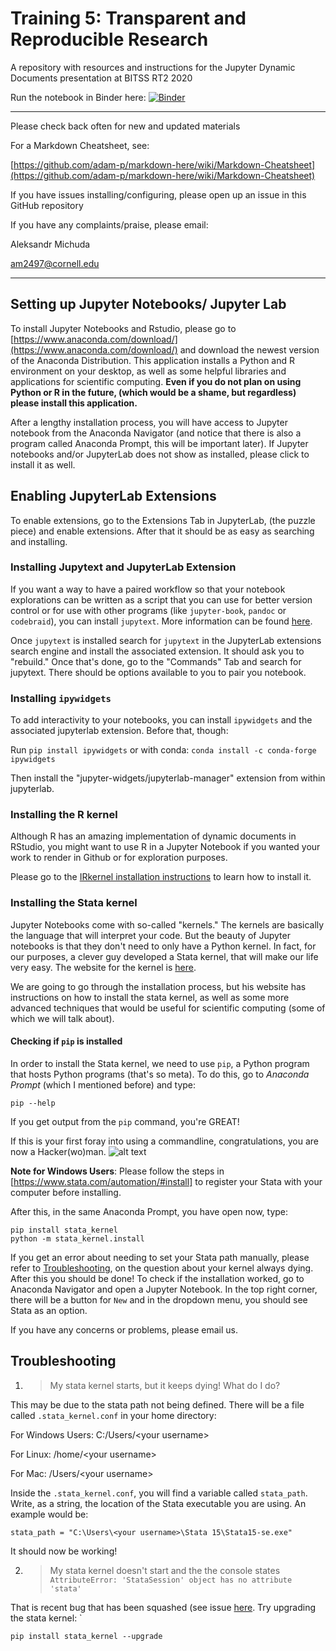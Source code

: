 # Training 5: Transparent and Reproducible Research 

A repository with resources and instructions for the Jupyter Dynamic Documents presentation at BITSS RT2 2020

Run the notebook in Binder here: [![Binder](https://mybinder.org/badge_logo.svg)](https://mybinder.org/v2/gh/staaars-plus/transparent-and-reproducible-research.git/HEAD)

---

Please check back often for new and updated materials

For a Markdown Cheatsheet, see:

[https://github.com/adam-p/markdown-here/wiki/Markdown-Cheatsheet](https://github.com/adam-p/markdown-here/wiki/Markdown-Cheatsheet)


If you have issues installing/configuring, please open up an issue in this GitHub repository

If you have any complaints/praise, please email:

Aleksandr Michuda

[am2497@cornell.edu](mailto:am2497@cornell.edu)

---

## Setting up Jupyter Notebooks/ Jupyter Lab

To install Jupyter Notebooks and Rstudio, please go to [https://www.anaconda.com/download/](https://www.anaconda.com/download/) and download the newest version of the Anaconda Distribution. This application installs a Python and R environment on your desktop, as well as some helpful libraries and applications for scientific computing. **Even if you do not plan on using Python or R in the future, (which would be a shame, but regardless) please install this application.** 

After a lengthy installation process, you will have access to Jupyter notebook from the Anaconda Navigator (and notice that there is also a program called Anaconda Prompt, this will be important later). If Jupyter notebooks and/or JupyterLab does not show as installed, please click to install it as well.

## Enabling JupyterLab Extensions

To enable extensions, go to the Extensions Tab in JupyterLab, (the puzzle piece) and enable extensions. After that it should be as easy as searching and installing.

### Installing Jupytext and JupyterLab Extension

If you want a way to have a paired workflow so that your notebook explorations can be written as a script that you can use for better version control or for use with other programs (like `jupyter-book`, `pandoc` or `codebraid`), you can install `jupytext`. More information can be found [here](https://github.com/mwouts/jupytext).

Once `jupytext` is installed search for `jupytext` in the JupyterLab extensions search engine and install the associated extension. It should ask you to "rebuild." Once that's done, go to the "Commands" Tab and search for jupytext. There should be options available to you to pair you notebook.

### Installing `ipywidgets`

To add interactivity to your notebooks, you can install `ipywidgets` and the associated jupyterlab extension. Before that, though:

Run `pip install ipywidgets` or with conda: `conda install -c conda-forge ipywidgets`

Then install the "jupyter-widgets/jupyterlab-manager" extension from within jupyterlab.

### Installing the R kernel

Although R has an amazing implementation of dynamic documents in RStudio, you might want to use R in a Jupyter Notebook if you wanted your work to render in Github or for exploration purposes.

Please go to the [IRkernel installation instructions](https://irkernel.github.io/installation/) to learn how to install it.

### Installing the Stata kernel 

Jupyter Notebooks come with so-called "kernels." The kernels are basically the language that will interpret your code. But the beauty of Jupyter notebooks is that they don't need to only have a Python kernel. In fact, for our purposes, a clever guy developed a Stata kernel, that will make our life very easy. The website for the kernel is [here](https://kylebarron.github.io/stata_kernel/). 

We are going to go through the installation process, but his website has instructions on how to install the stata kernel, as well as some more advanced techniques that would be useful for scientific computing (some of which we will talk about).

#### Checking if ```pip``` is installed

In order to install the Stata kernel, we need to use ```pip```, a Python program that hosts Python programs (that's so meta). To do this, go to *Anaconda Prompt* (which I mentioned before) and type:

``` 
pip --help
```

If you get output from the ```pip``` command, you're GREAT!

If this is your first foray into using a commandline, congratulations, you are now a Hacker(wo)man.
![alt text](http://peroty.com/blog/wp-content/uploads/2015/06/HACKERMAN.png "You did it!")

**Note for Windows Users**: Please follow the steps in [https://www.stata.com/automation/#install] to register your Stata with your computer before installing. 

After this, in the same Anaconda Prompt, you have open now, type:

```
pip install stata_kernel
python -m stata_kernel.install
```

If you get an error about needing to set your Stata path manually, please refer to [Troubleshooting](#Troubleshooting), on the question about your kernel always dying. After this you should be done! To check if the installation worked, go to Anaconda Navigator and open a Jupyter Notebook. In the top right corner, there will be a button for ```New``` and in the dropdown menu, you should see Stata as an option.

If you have any concerns or problems, please email us.

## Troubleshooting

1. > My stata kernel starts, but it keeps dying! What do I do?

This may be due to the stata path not being defined. There will be a file called ```.stata_kernel.conf``` in your home directory:

For Windows Users: C:/Users/\<your username\>

For Linux: /home/\<your username\>

For Mac: /Users/\<your username\>

Inside the ```.stata_kernel.conf```, you will find a variable called ```stata_path```. Write, as a string, the location of the Stata executable you are using. An example would be:

```
stata_path = "C:\Users\<your username>\Stata 15\Stata15-se.exe"
```

It should now be working!



2. > My stata kernel doesn't start and the the console states `
AttributeError: 'StataSession' object has no attribute 'stata'`

That is recent bug that has been squashed (see issue [here](https://github.com/kylebarron/stata_kernel/issues/281). Try upgrading the stata kernel: `

```
pip install stata_kernel --upgrade
```




  
